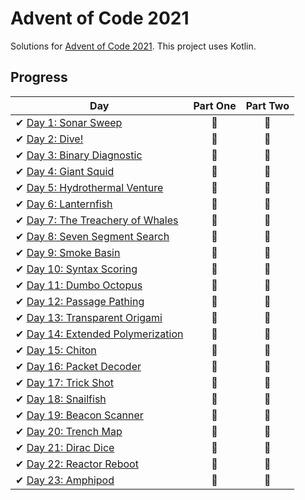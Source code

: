 # Advent of Code 2021

Solutions for [Advent of Code 2021][aoc]. This project uses Kotlin.

[aoc]: https://adventofcode.com/2021/

## Progress

| Day                                                                       | Part One | Part Two |
|---------------------------------------------------------------------------|:--------:|:--------:|
| ✔ [Day 1: Sonar Sweep](src/main/kotlin/aoc/puzzles/Day1.kt)               |    🌟    |    🌟    |
| ✔ [Day 2: Dive!](src/main/kotlin/aoc/puzzles/Day2.kt)                     |    🌟    |    🌟    |
| ✔ [Day 3: Binary Diagnostic](src/main/kotlin/aoc/puzzles/Day3.kt)         |    🌟    |    🌟    |
| ✔ [Day 4: Giant Squid](src/main/kotlin/aoc/puzzles/Day4.kt)               |    🌟    |    🌟    |
| ✔ [Day 5: Hydrothermal Venture](src/main/kotlin/aoc/puzzles/Day5.kt)      |    🌟    |    🌟    |
| ✔ [Day 6: Lanternfish](src/main/kotlin/aoc/puzzles/Day6.kt)               |    🌟    |    🌟    |
| ✔ [Day 7: The Treachery of Whales](src/main/kotlin/aoc/puzzles/Day7.kt)   |    🌟    |    🌟    |
| ✔ [Day 8: Seven Segment Search](src/main/kotlin/aoc/puzzles/Day8.kt)      |    🌟    |    🌟    |
| ✔ [Day 9: Smoke Basin](src/main/kotlin/aoc/puzzles/Day9.kt)               |    🌟    |    🌟    |
| ✔ [Day 10: Syntax Scoring](src/main/kotlin/aoc/puzzles/Day10.kt)          |    🌟    |    🌟    |
| ✔ [Day 11: Dumbo Octopus](src/main/kotlin/aoc/puzzles/Day11.kt)           |    🌟    |    🌟    |
| ✔ [Day 12: Passage Pathing](src/main/kotlin/aoc/puzzles/Day12.kt)         |    🌟    |    🌟    |
| ✔ [Day 13: Transparent Origami](src/main/kotlin/aoc/puzzles/Day13.kt)     |    🌟    |    🌟    |
| ✔ [Day 14: Extended Polymerization](src/main/kotlin/aoc/puzzles/Day14.kt) |    🌟    |    🌟    |
| ✔ [Day 15: Chiton](src/main/kotlin/aoc/puzzles/Day15.kt)                  |    🌟    |    🌟    |
| ✔ [Day 16: Packet Decoder](src/main/kotlin/aoc/puzzles/Day16.kt)          |    🌟    |    🌟    |
| ✔ [Day 17: Trick Shot](src/main/kotlin/aoc/puzzles/Day17.kt)              |    🌟    |    🌟    |
| ✔ [Day 18: Snailfish](src/main/kotlin/aoc/puzzles/Day18.kt)               |    🌟    |    🌟    |
| ✔ [Day 19: Beacon Scanner](src/main/kotlin/aoc/puzzles/Day19.kt)          |    🌟    |    🌟    |
| ✔ [Day 20: Trench Map](src/main/kotlin/aoc/puzzles/Day20.kt)              |    🌟    |    🌟    |
| ✔ [Day 21: Dirac Dice](src/main/kotlin/aoc/puzzles/Day21.kt)              |    🌟    |    🌟    |
| ✔ [Day 22: Reactor Reboot](src/main/kotlin/aoc/puzzles/Day22.kt)          |    🌟    |    🌟    |
| ✔ [Day 23: Amphipod](src/main/kotlin/aoc/puzzles/Day23.kt)                |    🌟    |    🌟    |